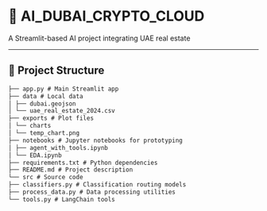# 🧠 AI_DUBAI_CRYPTO_CLOUD

A Streamlit-based AI project integrating UAE real estate

---

## 📁 Project Structure
```md
├── app.py # Main Streamlit app
├── data # Local data
│ ├── dubai.geojson
│ └── uae_real_estate_2024.csv
├── exports # Plot files
│ └── charts
│ └── temp_chart.png
├── notebooks # Jupyter notebooks for prototyping
│ ├── agent_with_tools.ipynb
│ └── EDA.ipynb
├── requirements.txt # Python dependencies
├── README.md # Project description
└── src # Source code
├── classifiers.py # Classification routing models
├── process_data.py # Data processing utilities
└── tools.py # LangChain tools
```